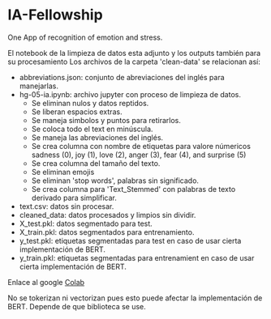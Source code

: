 # IA-Fellowship
One App of recognition of emotion and stress. 

El notebook de la limpieza de datos esta adjunto y los outputs también para su procesamiento
Los archivos de la carpeta 'clean-data' se relacionan así: 
- abbreviations.json: conjunto de abreviaciones del inglés para manejarlas.
- hg-05-ia.ipynb: archivo jupyter con proceso de limpieza de datos. 
  - Se eliminan nulos y datos reptidos.
  - Se liberan espacios extras.
  - Se maneja simbolos y puntos para retirarlos.
  - Se coloca todo el text en minúscula.
  - Se maneja las abreviaciones del inglés.
  - Se crea columna con nombre de etiquetas para valore númericos sadness (0), joy (1), love (2), anger (3), fear (4), and surprise (5)
  - Se crea columna del tamaño del texto. 
  - Se eliminan emojis
  - Se eliminan 'stop words', palabras sin significado.
  - Se crea columna para 'Text_Stemmed' con palabras de texto derivado para simplificar.
- text.csv: datos sin procesar.
- cleaned_data: datos procesados y limpios sin dividir.
- X_test.pkl: datos segmentado para test.
- X_train.pkl: datos segmentados para entrenamiento.
- y_test.pkl: etiquetas segmentadas para test en caso de usar cierta implementación de BERT.
- y_train.pkl: etiquetas segmentadas para entrenamient en caso de usar cierta implementación de BERT.

Enlace al google [Colab](https://colab.research.google.com/drive/1Fbrna_8GAClKRJUhp9pRzK2Sd5XwCetx?usp=sharing)

No se tokerizan ni vectorizan pues esto puede afectar la implementación de BERT. Depende de que biblioteca se use.